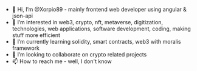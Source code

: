 - 👋 Hi, I’m @Xorpio89 - mainly frontend web developer using angular & json-api
- 👀 I’m interested in web3, crypto, nft, metaverse, digitization, technologies, web applications, software development, coding, making stuff more efficient
- 🌱 I’m currently learning solidity, smart contracts, web3 with moralis framework
- 💞️ I’m looking to collaborate on crypto related projects
- 📫 How to reach me - well, I don't know

<!---
Xorpio89/Xorpio89 is a ✨ special ✨ repository because its `README.md` (this file) appears on your GitHub profile.
You can click the Preview link to take a look at your changes.
--->
